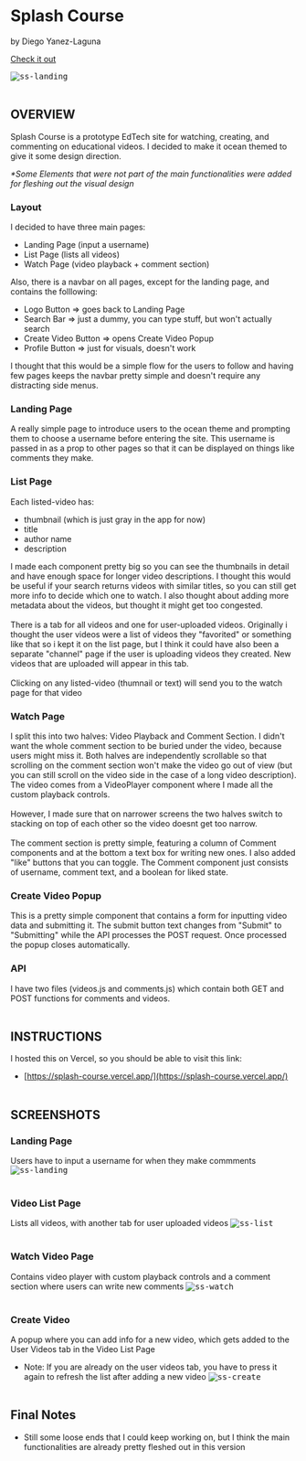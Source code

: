 # Splash Course

by Diego Yanez-Laguna

[Check it out](https://splash-course.vercel.app/)

<kbd>![ss-landing](https://github.com/user-attachments/assets/082e081a-c557-4b0e-9950-19ffc22d8d06)</kbd>
<br></br>

## OVERVIEW
Splash Course is a prototype EdTech site for watching, creating, and commenting on educational videos.
I decided to make it ocean themed to give it some design direction.

<em>*Some Elements that were not part of the main functionalities were added for fleshing out the visual design</em>

### Layout
I decided to have three main pages:
- Landing Page (input a username)
- List Page (lists all videos)
- Watch Page (video playback + comment section)

Also, there is a navbar on all pages, except for the landing page, and contains the folllowing:
- Logo Button => goes back to Landing Page
- Search Bar => just a dummy, you can type stuff, but won't actually search
- Create Video Button => opens Create Video Popup
- Profile Button => just for visuals, doesn't work

I thought that this would be a simple flow for the users to follow and having few pages keeps the navbar pretty simple and doesn't require any distracting side menus. 

### Landing Page
A really simple page to introduce users to the ocean theme and prompting them to choose a username before entering the site. This username is passed in as a prop to other pages so that it can be displayed on things like comments they make.

### List Page
Each listed-video has:
- thumbnail (which is just gray in the app for now)
- title
- author name
- description

I made each component pretty big so you can see the thumbnails in detail and have enough space for longer video descriptions. I thought this would be useful if your search returns videos with similar titles, so you can still get more info to decide which one to watch. I also thought about adding more metadata about the videos, but thought it might get too congested.
<br></br>
There is a tab for all videos and one for user-uploaded videos. Originally i thought the user videos were a list of videos they "favorited" or something like that so i kept it on the list page, but I think it could have also been a separate "channel" page if the user is uploading videos they created. New videos that are uploaded will appear in this tab.
<br></br>
Clicking on any listed-video (thumnail or text) will send you to the watch page for that video

### Watch Page
I split this into two halves: Video Playback and Comment Section. I didn't want the whole comment section to be buried under the video, because users might miss it. Both halves are independently scrollable so that scrolling on the comment section won't make the video go out of view (but you can still scroll on the video side in the case of a long video description). The video comes from a VideoPlayer component where I made all the custom playback controls.
<br></br>
However, I made sure that on narrower screens the two halves switch to stacking on top of each other so the video doesnt get too narrow.
<br></br>
The comment section is pretty simple, featuring a column of Comment components and at the bottom a text box for writing new ones. I also added "like" buttons that you can toggle. The Comment component just consists of username, comment text, and a boolean for liked state.

### Create Video Popup
This is a pretty simple component that contains a form for inputting video data and submitting it. The submit button text changes from "Submit" to "Submitting" while the API processes the POST request. Once processed the popup closes automatically.

### API
I have two files (videos.js and comments.js) which contain both GET and POST functions for comments and videos.
<br></br>


## INSTRUCTIONS
I hosted this on Vercel, so you should be able to visit this link:
- [https://splash-course.vercel.app/](https://splash-course.vercel.app/)
<br></br>


## SCREENSHOTS
### Landing Page
Users have to input a username for when they make commments
<kbd>![ss-landing](https://github.com/user-attachments/assets/082e081a-c557-4b0e-9950-19ffc22d8d06)</kbd>
<br></br>


### Video List Page
Lists all videos, with another tab for user uploaded videos
<kbd>![ss-list](https://github.com/user-attachments/assets/18e2f6eb-1da7-463a-b007-d605635f1633)</kbd>
<br></br>


### Watch Video Page
Contains video player with custom playback controls and a comment section where users can write new comments
<kbd>![ss-watch](https://github.com/user-attachments/assets/836a388a-bf3b-4678-89b0-c22db65c5fb4)</kbd>
<br></br>


### Create Video
A popup where you can add info for a new video, which gets added to the User Videos tab in the Video List Page
- Note: If you are already on the user videos tab, you have to press it again to refresh the list after adding a new video
<kbd>![ss-create](https://github.com/user-attachments/assets/9a191fbb-6cca-4e00-a6d5-8787af718ac5)</kbd>
<br></br>



## Final Notes
- Still some loose ends that I could keep working on, but I think the main functionalities are already pretty fleshed out in this version
